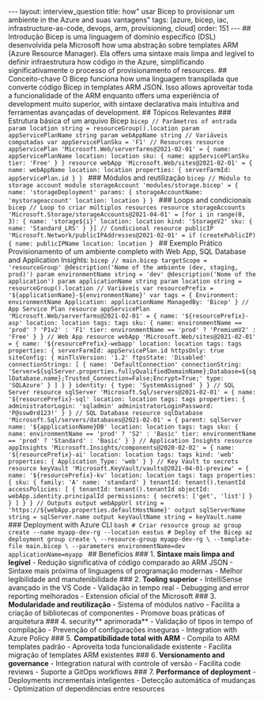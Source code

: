 --- layout: interview_question title: how" usar Bicep to provisionar um ambiente in the Azure and suas vantagens" tags: [azure, bicep, iac, infrastructure-as-code, devops, arm, provisioning, cloud] order: 151 --- ## Introdução Bicep is uma linguagem of domínio específico (DSL) desenvolvida pela Microsoft how uma abstração sobre templates ARM (Azure Resource Manager). Ela offers uma sintaxe mais limpa and legível to definir infraestrutura how código in the Azure, simplificando significativamente o processo of provisionamento of resources. ## Conceito-chave O Bicep funciona how uma linguagem transpilada que converte código Bicep in templates ARM JSON. Isso allows aproveitar toda a funcionalidade of the ARM enquanto offers uma experiência of development muito superior, with sintaxe declarativa mais intuitiva and ferramentas avançadas of development. ## Tópicos Relevantes ### Estrutura básica of um arquivo Bicep ```bicep // Parâmetros of entrada param location string = resourceGroup().location param appServicePlanName string param webAppName string // Variáveis computadas var appServicePlanSku = 'F1' // Resources resource appServicePlan 'Microsoft.Web/serverfarms@2021-02-01' = { name: appServicePlanName location: location sku: { name: appServicePlanSku tier: 'Free' } } resource webApp 'Microsoft.Web/sites@2021-02-01' = { name: webAppName location: location properties: { serverFarmId: appServicePlan.id } } ``` ### Módulos and reutilização ```bicep // Módulo to storage account module storageAccount 'modules/storage.bicep' = { name: 'storageDeployment' params: { storageAccountName: 'mystorageaccount' location: location } } ``` ### Loops and condicionais ```bicep // Loop to criar múltiplos resources resource storageAccounts 'Microsoft.Storage/storageAccounts@2021-04-01' = [for i in range(0, 3): { name: 'storage${i}' location: location kind: 'StorageV2' sku: { name: 'Standard_LRS' } }] // Condicional resource publicIP 'Microsoft.Network/publicIPAddresses@2021-02-01' = if (createPublicIP) { name: publicIPName location: location } ``` ## Exemplo Prático Provisionamento of um ambiente completo with Web App, SQL Database and Application Insights: ```bicep // main.bicep targetScope = 'resourceGroup' @description('Nome of the ambiente (dev, staging, prod)') param environmentName string = 'dev' @description('Nome of the application') param applicationName string param location string = resourceGroup().location // Variáveis var resourcePrefix = '${applicationName}-${environmentName}' var tags = { Environment: environmentName Application: applicationName ManagedBy: 'Bicep' } // App Service Plan resource appServicePlan 'Microsoft.Web/serverfarms@2021-02-01' = { name: '${resourcePrefix}-asp' location: location tags: tags sku: { name: environmentName == 'prod' ? 'P1v2' : 'F1' tier: environmentName == 'prod' ? 'PremiumV2' : 'Free' } } // Web App resource webApp 'Microsoft.Web/sites@2021-02-01' = { name: '${resourcePrefix}-webapp' location: location tags: tags properties: { serverFarmId: appServicePlan.id httpsOnly: true siteConfig: { minTlsVersion: '1.2' ftpsState: 'Disabled' connectionStrings: [ { name: 'DefaultConnection' connectionString: 'Server=${sqlServer.properties.fullyQualifiedDomainName};Database=${sqlDatabase.name};Trusted_Connection=False;Encrypt=True;' type: 'SQLAzure' } ] } } identity: { type: 'SystemAssigned' } } // SQL Server resource sqlServer 'Microsoft.Sql/servers@2021-02-01' = { name: '${resourcePrefix}-sql' location: location tags: tags properties: { administratorLogin: 'sqladmin' administratorLoginPassword: 'P@ssw0rd123!' } } // SQL Database resource sqlDatabase 'Microsoft.Sql/servers/databases@2021-02-01' = { parent: sqlServer name: '${applicationName}DB' location: location tags: tags sku: { name: environmentName == 'prod' ? 'S2' : 'Basic' tier: environmentName == 'prod' ? 'Standard' : 'Basic' } } // Application Insights resource appInsights 'Microsoft.Insights/components@2020-02-02' = { name: '${resourcePrefix}-ai' location: location tags: tags kind: 'web' properties: { Application_Type: 'web' } } // Key Vault to secrets resource keyVault 'Microsoft.KeyVault/vaults@2021-04-01-preview' = { name: '${resourcePrefix}-kv' location: location tags: tags properties: { sku: { family: 'A' name: 'standard' } tenantId: tenant().tenantId accessPolicies: [ { tenantId: tenant().tenantId objectId: webApp.identity.principalId permissions: { secrets: ['get', 'list'] } } ] } } // Outputs output webAppUrl string = 'https://${webApp.properties.defaultHostName}' output sqlServerName string = sqlServer.name output keyVaultName string = keyVault.name ``` ### Deployment with Azure CLI ```bash # Criar resource group az group create --name myapp-dev-rg --location eastus # Deploy of the Bicep az deployment group create \ --resource-group myapp-dev-rg \ --template-file main.bicep \ --parameters environmentName=dev applicationName=myapp ``` ## Benefícios ### 1. **Sintaxe mais limpa and legível** - Redução significativa of código comparado ao ARM JSON - Sintaxe mais próxima of linguagens of programação modernas - Melhor legibilidade and manutenibilidade ### 2. **Tooling superior** - IntelliSense avançado in the VS Code - Validação in tempo real - Debugging and error reporting melhorados - Extension oficial of the Microsoft ### 3. **Modularidade and reutilização** - Sistema of módulos nativo - Facilita a criação of bibliotecas of componentes - Promove boas práticas of arquitetura ### 4. security** aprimorada** - Validação of tipos in tempo of compilação - Prevenção of configurações inseguras - Integration with Azure Policy ### 5. **Compatibilidade total with ARM** - Compila to ARM templates padrão - Aproveita toda funcionalidade existente - Facilita migração of templates ARM existentes ### 6. **Versionamento and governance** - Integration natural with controle of versão - Facilita code reviews - Suporte a GitOps workflows ### 7. **Performance of deployment** - Deployments incrementais inteligentes - Detecção automática of mudanças - Optimization of dependências entre resources